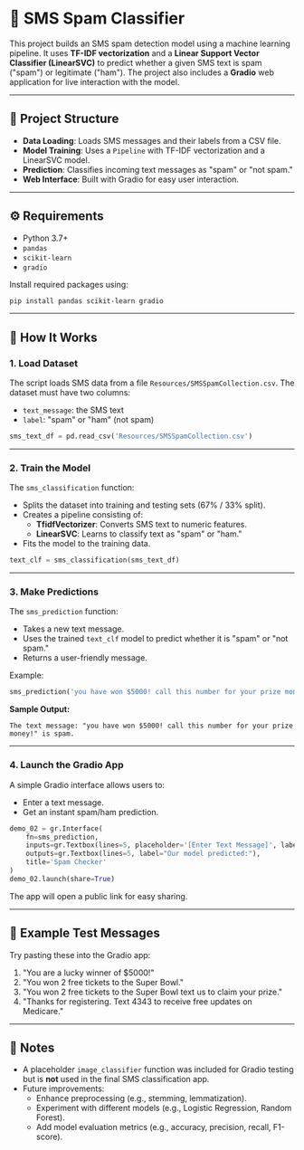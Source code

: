 # 📩 SMS Spam Classifier

This project builds an SMS spam detection model using a machine learning pipeline. It uses **TF-IDF vectorization** and a **Linear Support Vector Classifier (LinearSVC)** to predict whether a given SMS text is spam ("spam") or legitimate ("ham"). The project also includes a **Gradio** web application for live interaction with the model.

---

## 👢 Project Structure

- **Data Loading**: Loads SMS messages and their labels from a CSV file.
- **Model Training**: Uses a `Pipeline` with TF-IDF vectorization and a LinearSVC model.
- **Prediction**: Classifies incoming text messages as "spam" or "not spam."
- **Web Interface**: Built with Gradio for easy user interaction.

---

## ⚙️ Requirements

- Python 3.7+
- `pandas`
- `scikit-learn`
- `gradio`

Install required packages using:

```bash
pip install pandas scikit-learn gradio
```

---

## 🚀 How It Works

### 1. Load Dataset

The script loads SMS data from a file `Resources/SMSSpamCollection.csv`. The dataset must have two columns:

- `text_message`: the SMS text
- `label`: "spam" or "ham" (not spam)

```python
sms_text_df = pd.read_csv('Resources/SMSSpamCollection.csv')
```

---

### 2. Train the Model

The `sms_classification` function:

- Splits the dataset into training and testing sets (67% / 33% split).
- Creates a pipeline consisting of:
  - **TfidfVectorizer**: Converts SMS text to numeric features.
  - **LinearSVC**: Learns to classify text as "spam" or "ham."
- Fits the model to the training data.

```python
text_clf = sms_classification(sms_text_df)
```

---

### 3. Make Predictions

The `sms_prediction` function:

- Takes a new text message.
- Uses the trained `text_clf` model to predict whether it is "spam" or "not spam."
- Returns a user-friendly message.

Example:

```python
sms_prediction('you have won $5000! call this number for your prize money!')
```

**Sample Output:**

```
The text message: "you have won $5000! call this number for your prize money!" is spam.
```

---

### 4. Launch the Gradio App

A simple Gradio interface allows users to:

- Enter a text message.
- Get an instant spam/ham prediction.

```python
demo_02 = gr.Interface(
    fn=sms_prediction,
    inputs=gr.Textbox(lines=5, placeholder='[Enter Text Message]', label="Please enter your text or email message here:"),
    outputs=gr.Textbox(lines=5, label="Our model predicted:"),
    title='Spam Checker'
)
demo_02.launch(share=True)
```

The app will open a public link for easy sharing.

---

## 📝 Example Test Messages

Try pasting these into the Gradio app:

1. "You are a lucky winner of $5000!"
2. "You won 2 free tickets to the Super Bowl."
3. "You won 2 free tickets to the Super Bowl text us to claim your prize."
4. "Thanks for registering. Text 4343 to receive free updates on Medicare."

---

## 📌 Notes

- A placeholder `image_classifier` function was included for Gradio testing but is **not** used in the final SMS classification app.
- Future improvements:
  - Enhance preprocessing (e.g., stemming, lemmatization).
  - Experiment with different models (e.g., Logistic Regression, Random Forest).
  - Add model evaluation metrics (e.g., accuracy, precision, recall, F1-score).

